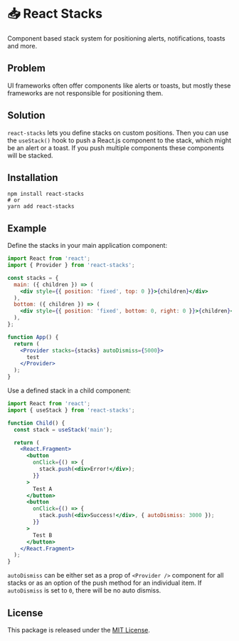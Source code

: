 # 📥 React Stacks

Component based stack system for positioning alerts, notifications, toasts and more.

## Problem

UI frameworks often offer components like alerts or toasts, but mostly these frameworks are not responsible for positioning them.

## Solution

`react-stacks` lets you define stacks on custom positions. Then you can use the `useStack()` hook to push a React.js component to the stack, which might be an alert or a toast. If you push multiple components these components will be stacked.

## Installation

```shell
npm install react-stacks
# or
yarn add react-stacks
```

## Example

Define the stacks in your main application component:

```jsx
import React from 'react';
import { Provider } from 'react-stacks';

const stacks = {
  main: ({ children }) => (
    <div style={{ position: 'fixed', top: 0 }}>{children}</div>
  ),
  bottom: ({ children }) => (
    <div style={{ position: 'fixed', bottom: 0, right: 0 }}>{children}</div>
  ),
};

function App() {
  return (
    <Provider stacks={stacks} autoDismiss={5000}>
      test
    </Provider>
  );
}
```

Use a defined stack in a child component:

```jsx
import React from 'react';
import { useStack } from 'react-stacks';

function Child() {
  const stack = useStack('main');

  return (
    <React.Fragment>
      <button
        onClick={() => {
          stack.push(<div>Error!</div>);
        }}
      >
        Test A
      </button>
      <button
        onClick={() => {
          stack.push(<div>Success!</div>, { autoDismiss: 3000 });
        }}
      >
        Test B
      </button>
    </React.Fragment>
  );
}
```

`autoDismiss` can be either set as a prop of `<Provider />` component for all stacks or as an option of the push method for an individual item. If `autoDismiss` is set to `0`, there will be no auto dismiss.

## License

This package is released under the [MIT License](LICENSE).
